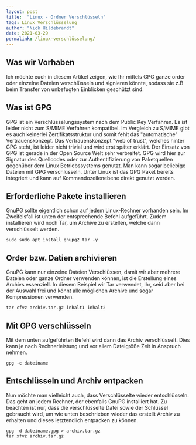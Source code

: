 ```yaml
---
layout: post
title:  "Linux - Ordner Verschlüsseln"
tags: Linux Verschlüsselung
author: "Nick Hildebrandt"
date: 2021-03-29
permalink: /linux-verschlüsselung/
---
```


## Was wir Vorhaben

Ich möchte euch in diesem Artikel zeigen, wie Ihr mittels GPG ganze order oder einzelne Dateien verschlüsseln und signieren könnte, 
sodass sie z.B beim Transfer von unbefugten Einblicken geschützt sind.

## Was ist GPG

GPG ist ein Verschlüsselungssystem nach dem Public Key Verfahren. Es ist leider nicht zum S/MIME Verfahren kompatibel.
Im Vergleich zu S/MIME gibt es auch keinerlei Zertifikatsstruktur und somit fehlt das "automatische" Vertrauenskonzept.
Das Vertrauenskonzept "web of trust", welches hinter GPG steht, ist leider nicht trivial und wird erst später erklärt.
Der Einsatz von GPG ist gerade in der Open Source Welt sehr verbreitet.
GPG wird hier zur Signatur des Quellcodes oder zur Authentifizierung von Paketquellen gegenüber dem Linux Betriebssystems genutzt.
Man kann sogar beliebige Dateien mit GPG verschlüsseln. Unter Linux ist das GPG Paket bereits integriert und kann auf Kommandozeilenebene direkt genutzt werden.

## Erforderliche Pakete installieren

GnuPG sollte eigentlich schon auf jedem Linux-Rechner vorhanden sein. Im Zweifelsfall ist unten der entsprechende Befehl aufgeführt.
Zudem installieren wird noch Tar, um Archive zu erstellen, welche dann verschlüsselt werden.

```shell
sudo sudo apt install gnupg2 tar -y
```
## Order bzw. Datien archivieren

GnuPG kann nur einzelne Dateien Verschlüssen, damit wir aber mehrere Dateien oder ganze Ordner verwenden können,
ist die Erstellung eines Archivs essenziell. In diesem Beispiel wir Tar verwendet,
Ihr, seid aber bei der Auswahl frei und könnt alle möglichen Archive und sogar Kompressionen verwenden.

```shell
tar cfvz archiv.tar.gz inhalt1 inhalt2
```

## Mit GPG verschlüsseln

Mit dem unten aufgeführten Befehl wird dann das Archiv verschlüsselt. Dies kann je nach Rechnerleistung und vor allem Dateigröße Zeit in Anspruch nehmen.

```shell
gpg -c dateiname
```

## Entschlüsseln und Archiv entpacken

Nun möchte man vielleicht auch, dass Verschlüsselte wieder entschlüsseln. Das geht an jedem Rechner, der ebenfalls GnuPG installiert hat.
Zu beachten ist nur, dass die verschlüsselte Datei sowie der Schlüssel gebraucht wird,
um wie unten beschrieben wieder das erstellt Archiv zu erhalten und dieses letztendlich entpacken zu können.

```shell
gpg -d dateiname.gpg > archiv.tar.gz
tar xfvz archiv.tar.gz
```
